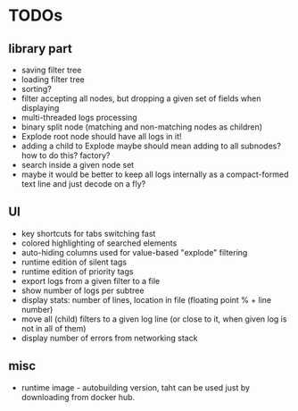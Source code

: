 # TODOs

## library part

* saving filter tree
* loading filter tree
* sorting?
* filter accepting all nodes, but dropping a given set of fields when displaying
* multi-threaded logs processing
* binary split node (matching and non-matching nodes as children)
* Explode root node should have all logs in it!
* adding a child to Explode maybe should mean adding to all subnodes? how to do this? factory?
* search inside a given node set
* maybe it would be better to keep all logs internally as a compact-formed text line and just decode on a fly?


## UI

* key shortcuts for tabs switching fast
* colored highlighting of searched elements
* auto-hiding columns used for value-based "explode" filtering
* runtime edition of silent tags
* runtime edition of priority tags
* export logs from a given filter to a file
* show number of logs per subtree
* display stats: number of lines, location in file (floating point % + line number)
* move all (child) filters to a given log line (or close to it, when given log is not in all of them)
* display number of errors from networking stack


## misc

* runtime image - autobuilding version, taht can be used just by downloading from docker hub.
